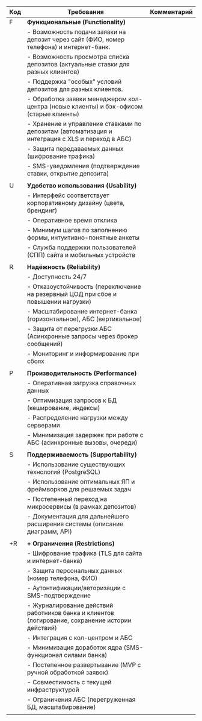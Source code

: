 | Код | Требования                                                                                           | Комментарий  |
|-----|------------------------------------------------------------------------------------------------------|--------------|
| F   | **Функциональные (Functionality)**                                                                   |              |
|     | - Возможность подачи заявки на депозит через сайт (ФИО, номер телефона) и интернет-банк.             |              |
|     | - Возможность просмотра списка депозитов (актуальные ставки для разных клиентов)                     |              |
|     | - Поддержка "особых" условий депозитов для разных клиентов.                                          |              |
|     | - Обработка заявки менеджером кол-центра (новые клиенты) и бэк-офисом (старые клиенты)               |              |
|     | - Хранение и управление ставками по депозитам (автоматизация и интеграция с XLS и переход в АБС)     |              |
|     | - Защита передаваемых данных (шифрование трафика)                                                    |              |
|     | - SMS-уведомления (подтверждение ставки, открытие депозита)                                          |              |
|     |                                                                                                      |              |
| U   | **Удобство использования (Usability)**                                                               |              |
|     | - Интерфейс соответствует корпоративному дизайну (цвета, брендинг)                                   |              |
|     | - Оперативное время отклика                                                                          |              |
|     | - Минимум шагов по заполнению формы, интуитивно-понятные анкеты                                      |              |
|     | - Служба поддержки пользователей (СПП) сайта и мобильных устройств                                   |              |
|     |                                                                                                      |              |
| R   | **Надёжность (Reliability)**                                                                         |              |
|     | - Доступность 24/7                                                                                   |              |
|     | - Отказоустойчивость (переключение на резервный ЦОД при сбое и повышении нагрузки)                   |              |
|     | - Масштабирование интернет-банка (горизонтальное), АБС (вертикальное)                                |              |
|     | - Защита от перегрузки АБС (Асинхронные запросы через брокер сообщений)                              |              |
|     | - Мониторинг и информирование при сбоях                                                              |              |
|     |                                                                                                      |              |
| P   | **Производительность (Performance)**                                                                 |              |
|     | - Оперативная загрузка справочных данных                                                             |              |
|     | - Оптимизация запросов к БД (кеширование, индексы)                                                   |              |
|     | - Распределение нагрузки между серверами                                                             |              |
|     | - Минимизация задержек при работе с АБС (асинхронные вызовы, очереди)                                |              |
|     |                                                                                                      |              |
| S   | **Поддерживаемость (Supportability)**                                                                |              |
|     | - Использование существующих технологий (PostgreSQL)                                                 |              |
|     | - Использование оптимальных ЯП и фреймворков для решаемых задач                                      |              |
|     | - Постепенный переход на микросервисы (в рамках депозитов)                                           |              |
|     | - Документация для дальнейшего расширения системы (описание диаграмм, API)                           |              |
|     |                                                                                                      |              |
| +R  | **+ Ограничения (Restrictions)**                                                                     |              |
|     | - Шифрование трафика (TLS для сайта и интернет-банка)                                                |              |
|     | - Защита персональных данных (номер телефона, ФИО)                                                   |              |
|     | - Аутонтификации/авторизации с SMS-подтверждение                                                     |              |
|     | - Журналирование действий работников банка и клиентов (логирование, сохранение истории действий)     |              |
|     | - Интеграция с кол-центром и АБС                                                                     |              |
|     | - Минимизация доработок ядра (SMS-функционал силами банка)                                           |              |
|     | - Постепенное развертывание (MVP с ручной обработкой заявок)                                         |              |
|     | - Совместимость с текущей инфраструктурой                                                            |              |
|     | - Ограничения АБС (перегруженная БД, масштабирование)                                                |              |
|     |                                                                                                      |              |
